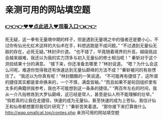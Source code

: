 # 亲测可用的网站填空题
### <a href="https://github.com/kjiud/manw/issues/1">👉👉👉♥♥点此进入♥观看入口👈👉👉</a>
死无疑，这一拳有无量境中期的样子，但是遇到无量境之中的强者还是要小心，不过你有仙光化虹术这样的大仙术在手，料想逃跑是不成问题。”
    “不过遇到无量仙无敌的存在，必死无疑。”林封评价道。
    “也不错了，毕竟随着境界的升高，越级挑战会越来越难，我还以为我的实力顶多与初入无量仙的修士相当呢！”
    秦斩对于这个测验结果十分的满意。
    “接下来，你还准备去哪里？”林封说道。
    “嗯？为什么会这么问呢，难道你觉得我还有快速达到无量仙巅峰的方法不成？”秦斩被问的有些愣住了。
    “我还以为你真有呢！”林封酷酷的一笑说道。
    “不可能再有捷径了，这所谓的捷径其实都是拿命换来的，一个不慎，满盘皆输。”
    “而且如果不是轮回组织里有太多的典籍供我参考，我也不可能想到这一条条的捷径。”
    “两百年左右的时间，我从一介凡俗修炼到大罗仙巅峰，这已经是常人，甚至是仙人所不能理解的壮举。”
    “倘若真的让我在走捷径，快速的成为无量仙，甚至快速的成为上苍仙，我估计仙王和仙帝都想要将我切片研究了！”秦斩苦笑着道。
    “那你接下来打算做什么
http://wap.smallcat.top/contes.php
亲测可用的网站填空题

